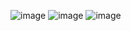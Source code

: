 ![image](https://github.com/Rahul-chaurasiya/Leetcode-Practice-Problem/assets/77222540/81e01635-0eb3-455a-beed-fec7f248f115)
![image](https://github.com/Rahul-chaurasiya/Leetcode-Practice-Problem/assets/77222540/72cc1370-4d51-44d3-8d59-b688e0d30d15)
![image](https://github.com/Rahul-chaurasiya/Leetcode-Practice-Problem/assets/77222540/4dcd4d92-2293-4ed5-8fdf-d840cdf81241)
